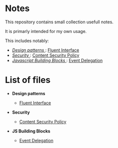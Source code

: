 # Notes

This repository contains small collection usefull notes.

It is primarly intended for my own usage.

This includes notably:

  - _[ Design patterns ](Design_patterns)_: [Fluent Interface](Design_patterns/fluent.interface.txt)
  - _[ Security ](Security)_: [Content Security Policy](Security/content.security.policy.txt)
  - _[ Javascript Building Blocks ](JS_Building_Blocks)_: [Event Delegation](JS_Building_Blocks/event.delegation.txt)




# List of files


 - __Design patterns__
    - [Fluent Interface](Design_patterns/fluent.interface.txt)

 - __Security__
    - [Content Security Policy](Security/content.security.policy.txt)

 - __JS Building Blocks__
    - [Event Delegation](JS_Building_Blocks/event.delegation.txt)




